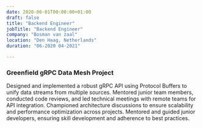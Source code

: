```yaml
---
date: 2020-06-01T00:00:00+01:00
draft: false
title: "Backend Engineer"
jobTitle: "Backend Engineer"
company: "Bosman van zaal"
location: "Den Haag, Netherlands"
duration: "06-2020 04-2021"

---
```

### Greenfield gRPC Data Mesh Project

Designed and implemented a robust gRPC API using Protocol Buffers to unify data streams from multiple sources.
Mentored junior team members, conducted code reviews, and led technical meetings with remote teams for API integration.
Championed architecture discussions to ensure scalability and performance optimization across projects.
Mentored and guided junior developers, ensuring skill development and adherence to best practices.
